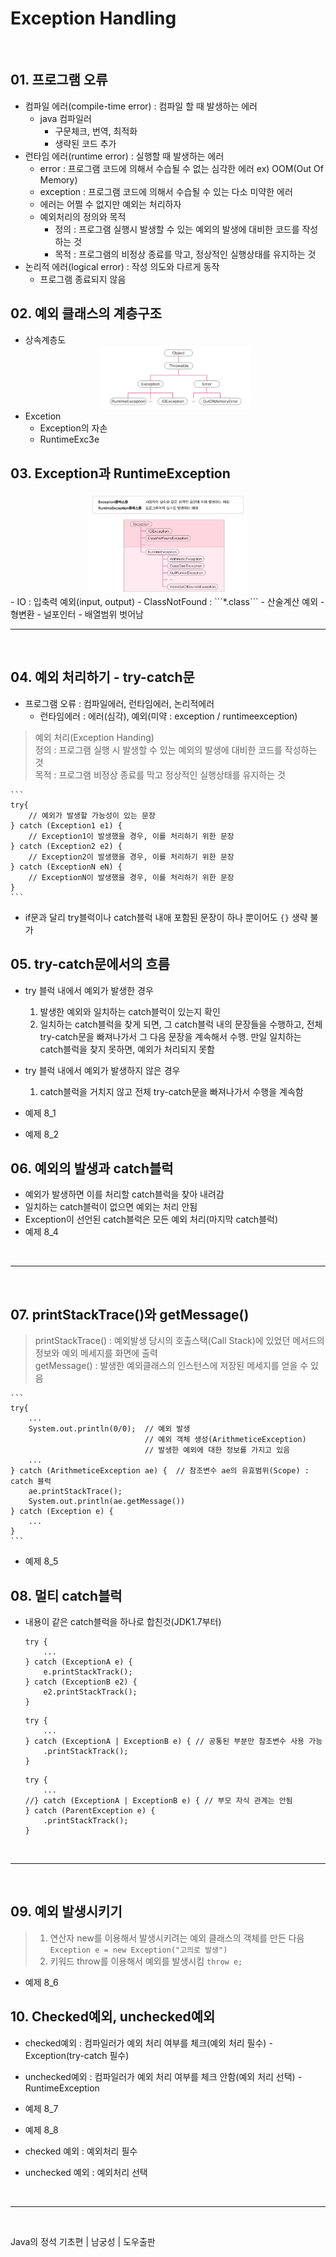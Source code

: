 # **Exception Handling**
  
<br>
    
## 01. 프로그램 오류
- 컴파일 에러(compile-time error) : 컴파일 할 때 발생하는 에러
  - java 컴파일러 
    - 구문체크, 번역, 최적화
    - 생략된 코드 추가
- 런타임 에러(runtime error) : 실행할 때 발생하는 에러
  - error : 프로그램 코드에 의해서 수습될 수 없는 심각한 에러
        ex) OOM(Out Of Memory)
  - exception : 프로그램 코드에 의해서 수습될 수 있는 다소 미약한 에러
  - 에러는 어쩔 수 없지만 예외는 처리하자
  - 예외처리의 정의와 목적
    - 정의 : 프로그램 실행시 발생할 수 있는 예외의 발생에 대비한 코드를 작성하는 것
    - 목적 : 프로그램의 비정상 종료를 막고, 정상적인 실행상태를 유지하는 것
- 논리적 에러(logical error) : 작성 의도와 다르게 동작
  - 프로그램 종료되지 않음
  
## 02. 예외 클래스의 계층구조
- 상속계층도
    <center> 
      <img src="./image/Chap8_2_1.PNG" height=50% width=50%>
    </center>
- Excetion
  - Exception의 자손
  - RuntimeExc3e
## 03. Exception과 RuntimeException
<center> 
    <img src="./image/Chap8_3_1.PNG" height=50% width=50%>
</center>
- IO : 입축력 예외(input, output)
- ClassNotFound : ```*.class```
- 산술계산 예외
- 형변환
- 널포인터
- 배열범위 벗어남
  
<br>
<hr>
<br>


## 04. 예외 처리하기 - try-catch문
- 프로그램 오류 : 컴파일에러, 런타임에러, 논리적에러
  - 런타임에러 : 에러(심각), 예외(미약 : exception / runtimeexception)
> 예외 처리(Exception Handing)  
> 정의 : 프로그램 실행 시 발생할 수 있는 예외의 발생에 대비한 코드를 작성하는 것  
> 목적 : 프로그램 비정상 종료를 막고 정상적인 실행상태를 유지하는 것

    ```
    try{
        // 예외가 발생할 가능성이 있는 문장
    } catch (Exception1 e1) {
        // Exception1이 발생했을 경우, 이를 처리하기 위한 문장
    } catch (Exception2 e2) {
        // Exception2이 발생했을 경우, 이를 처리하기 위한 문장
    } catch (ExceptionN eN) {
        // ExceptionN이 발생했을 경우, 이를 처리하기 위한 문장
    }
    ```
  - if문과 달리 try블럭이나 catch블럭 내애 포함된 문장이 하나 뿐이어도 ```{}``` 생략 불가 

## 05. try-catch문에서의 흐름
- try 블럭 내에서 예외가 발생한 경우
    1. 발생한 예외와 일치하는 catch블럭이 있는지 확인
    2. 일치하는 catch블럭을 찾게 되면, 그 catch블럭 내의 문장들을 수행하고, 전체 try-catch문을 빠져나가서 그 다음 문장을 계속해서 수행. 만일 일치하는 catch블럭을 찾지 못하면, 예외가 처리되지 못함
 - try 블럭 내에서 예외가 발생하지 않은 경우
    1. catch블럭을 거치지 않고 전체 try-catch문을 빠져나가서 수행을 계속함

- 예제 8_1
- 예제 8_2
## 06. 예외의 발생과 catch블럭
- 예외가 발생하면 이를 처리할 catch블럭을 찾아 내려감
- 일치하는 catch블럭이 없으면 예외는 처리 안됨
- Exception이 선언된 catch블럭은 모든 예외 처리(마지막 catch블럭)
- 예제 8_4

<br>
<hr>
<br>


## 07. printStackTrace()와 getMessage()
> printStackTrace() : 예외발생 당시의 호출스택(Call Stack)에 있었던 메서드의 정보와 예외 메세지를 화면에 출력  
> getMessage() : 발생한 예외클래스의 인스턴스에 저장된 메세지를 얻을 수 있음  
  
    ```
    try{
        ...
        System.out.println(0/0);  // 예외 발생
                                  // 예외 객체 생성(ArithmeticeException)
                                  // 발생한 예외에 대한 정보를 가지고 있음
        ...
    } catch (ArithmeticeException ae) {  // 참조변수 ae의 유효범위(Scope) : catch 블럭
        ae.printStackTrace();
        System.out.println(ae.getMessage())
    } catch (Exception e) {
        ...
    }
    ```
- 예제 8_5
## 08. 멀티 catch블럭
- 내용이 같은 catch블럭을 하나로 합친것(JDK1.7부터)
    ```
    try {
        ...
    } catch (ExceptionA e) {
        e.printStackTrack();
    } catch (ExceptionB e2) {
        e2.printStackTrack();
    }
    ```
    ```
    try {
        ...
    } catch (ExceptionA | ExceptionB e) { // 공통된 부분만 참조변수 사용 가능
        .printStackTrack();
    } 
    ```
    ```
    try {
        ...
    //} catch (ExceptionA | ExceptionB e) { // 부모 자식 관계는 안됨
    } catch (ParentException e) { 
        .printStackTrack();
    } 
    ```
<br>
<hr>
<br>


## 09. 예외 발생시키기
> 1. 연산자 new를 이용해서 발생시키려는 예외 클래스의 객체를 만든 다음  
>   ```Exception e = new Exception("고의로 발생")```  
> 2. 키워드 throw를 이용해서 예외를 발생시킴
>   ```throw e;```

- 예제 8_6
## 10. Checked예외, unchecked예외
- checked예외 : 컴파일러가 예외 처리 여부를 체크(예외 처리 필수) - Exception(try-catch 필수)
- unchecked예외 : 컴파일러가 예외 처리 여부를 체크 안함(예외 처리 선택) - RuntimeException
- 예제 8_7
- 예제 8_8

- checked 예외 : 예외처리 필수
- unchecked 예외 : 예외처리 선택
<br>
<hr>
<br>

Java의 정석 기초편 | 남궁성 | 도우출판